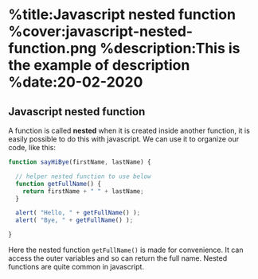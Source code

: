 %title:Javascript nested function
%cover:javascript-nested-function.png
%description:This is the example of description
%date:20-02-2020
==========

## Javascript nested function

A function is called **nested** when it is created inside another function, it is easily possible to do this with javascript. We can use it to organize our code, like this:

```javascript
function sayHiBye(firstName, lastName) {

  // helper nested function to use below
  function getFullName() {
    return firstName + " " + lastName;
  }

  alert( "Hello, " + getFullName() );
  alert( "Bye, " + getFullName() );

}
```

Here the nested function `getFullName()` is made for convenience. It can access the outer variables and so can return the full name. Nested functions are quite common in javascript.
